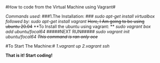 #How to code from the Virtual Machine using Vagrant#

*Commands used:*
###1.The Installation: ###
*sudo apt-get install virtualbox followed by: sudo apt-get install vagrant*
~~Here, I Am going to be using ubuntu 20.04~~
**To Install the ubuntu using vagrant: **
*sudo vagrant box add ubuntu/focal64*
#####NEXT RUN#####
*sudo vagrant init ubuntu/focal64 ~~This command is ran only oce~~*

#To Start The Machine:#
*1.vagrant up*
*2.vagrant ssh*

**That is it! Start coding!**
